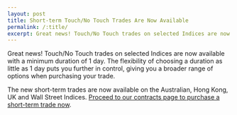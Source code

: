 ```yaml
---
layout: post
title: Short-term Touch/No Touch Trades Are Now Available
permalink: /:title/
excerpt: Great news! Touch/No Touch trades on selected Indices are now available with a minimum duration of 1 day. The flexibility of choosing a duration as little as 1 day puts you further in control, giving you a broader range of options when purchasing your trade.
---
```


Great news! Touch/No Touch trades on selected Indices are now available with a minimum duration of 1 day. The flexibility of choosing a duration as little as 1 day puts you further in control, giving you a broader range of options when purchasing your trade.

The new short-term trades are now available on the Australian, Hong Kong, UK and Wall Street Indices. [Proceed to our contracts page to purchase a short-term trade now](https://www.binary.com/c/trade.cgi?market=indices&time=1d&form_name=touchnotouch&expiry_type=duration&amount_type=stake&H=6817.08&currency=GBP&underlying_symbol=FTSE&amount=50&date_start=now&type=ONETOUCH&l=EN?utm_medium=social&utm_source=blog&utm_content=whatsnew).
